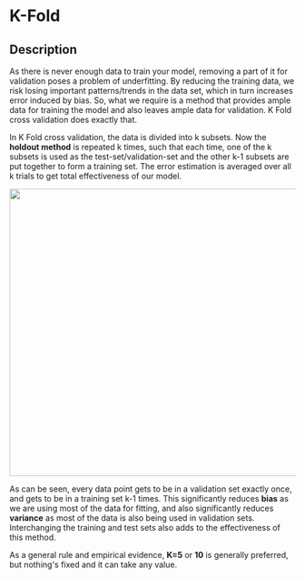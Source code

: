# K-Fold

## Description

As there is never enough data to train your model, removing a part of it for validation poses a problem of underfitting.
By reducing the training data, we risk losing important patterns/trends in the data set, which in turn increases error induced by bias.
So, what we require is a method that provides ample data for training the model and also leaves ample data for validation.
K Fold cross validation does exactly that.

In K Fold cross validation, the data is divided into k subsets.
Now the **holdout method** is repeated k times, such that each time, one of the k subsets is used as the test-set/validation-set and the other k-1 subsets are put together to form a training set.
The error estimation is averaged over all k trials to get total effectiveness of our model.

<img src="image1.png" style="width:5.26427in" />

As can be seen, every data point gets to be in a validation set exactly once, and gets to be in a training set k-1 times.
This significantly reduces **bias** as we are using most of the data for fitting, and also significantly reduces **variance** as most of the data is also being used in validation sets.
Interchanging the training and test sets also adds to the effectiveness of this method.

As a general rule and empirical evidence, **K=5** or **10** is generally preferred, but nothing's fixed and it can take any value.
